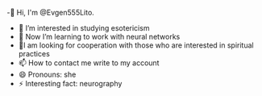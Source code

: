 -👋 Hi, I'm @Evgen555Lito.
- 👀 I’m interested in studying esotericism
- 🌱 Now I’m learning to work with neural networks
- 💞️I am looking for cooperation with those who are interested in spiritual practices
- 📫 How to contact me write to my account
- 😄 Pronouns: she
- ⚡ Interesting fact: neurography

<!---
Evgen555Lito/Evgen555Lito is a ✨ special ✨ repository because its `README.md` (this file) appears on your GitHub profile.
You can click the Preview link to take a look at your changes.
--->
